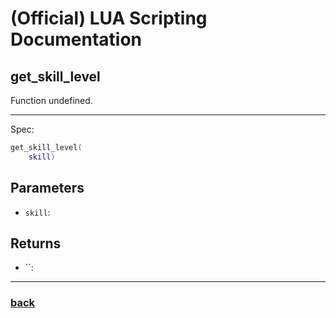 
# (Official) LUA Scripting Documentation

## get_skill_level

Function undefined.

___

Spec:

```lua
get_skill_level(
	skill)
```

## Parameters

- `skill`: 

## Returns

- ``: 

___

### [back](../other)
